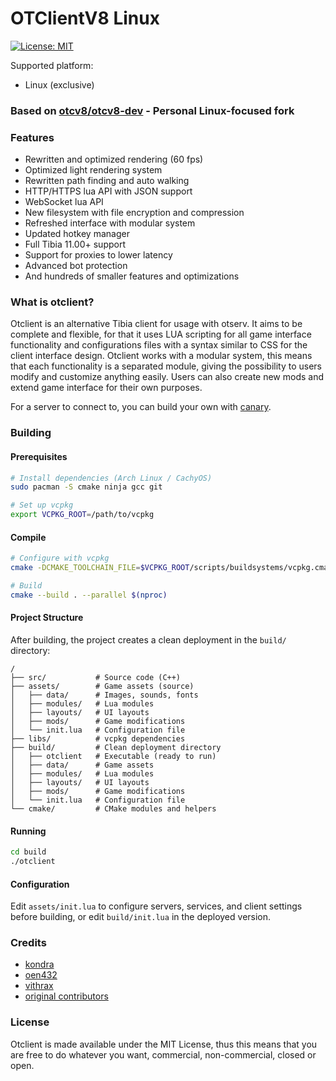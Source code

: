 # OTClientV8 Linux

[![License: MIT](https://img.shields.io/badge/License-MIT-yellow.svg)](https://opensource.org/licenses/MIT)

Supported platform:
- Linux (exclusive)

### Based on [otcv8/otcv8-dev](https://github.com/otcv8/otcv8-dev) - Personal Linux-focused fork

### Features

- Rewritten and optimized rendering (60 fps)
- Optimized light rendering system
- Rewritten path finding and auto walking
- HTTP/HTTPS lua API with JSON support
- WebSocket lua API
- New filesystem with file encryption and compression
- Refreshed interface with modular system
- Updated hotkey manager
- Full Tibia 11.00+ support
- Support for proxies to lower latency
- Advanced bot protection
- And hundreds of smaller features and optimizations

### What is otclient?

Otclient is an alternative Tibia client for usage with otserv. It aims to be complete and flexible,
for that it uses LUA scripting for all game interface functionality and configurations files with a syntax
similar to CSS for the client interface design. Otclient works with a modular system, this means
that each functionality is a separated module, giving the possibility to users modify and customize
anything easily. Users can also create new mods and extend game interface for their own purposes.

For a server to connect to, you can build your own with [canary](https://github.com/opentibiabr/canary).

### Building

#### Prerequisites

```bash
# Install dependencies (Arch Linux / CachyOS)
sudo pacman -S cmake ninja gcc git

# Set up vcpkg
export VCPKG_ROOT=/path/to/vcpkg
```

#### Compile

```bash
# Configure with vcpkg
cmake -DCMAKE_TOOLCHAIN_FILE=$VCPKG_ROOT/scripts/buildsystems/vcpkg.cmake .

# Build
cmake --build . --parallel $(nproc)
```

#### Project Structure

After building, the project creates a clean deployment in the `build/` directory:

```
/
├── src/           # Source code (C++)
├── assets/        # Game assets (source)
│   ├── data/      # Images, sounds, fonts
│   ├── modules/   # Lua modules
│   ├── layouts/   # UI layouts
│   ├── mods/      # Game modifications
│   └── init.lua   # Configuration file
├── libs/          # vcpkg dependencies
├── build/         # Clean deployment directory
│   ├── otclient   # Executable (ready to run)
│   ├── data/      # Game assets
│   ├── modules/   # Lua modules
│   ├── layouts/   # UI layouts
│   ├── mods/      # Game modifications
│   └── init.lua   # Configuration file
└── cmake/         # CMake modules and helpers
```

#### Running

```bash
cd build
./otclient
```

#### Configuration

Edit `assets/init.lua` to configure servers, services, and client settings before building, or edit `build/init.lua` in the deployed version.

### Credits

  * [kondra](https://github.com/OTCv8)
  * [oen432](https://github.com/Oen44)
  * [vithrax](https://github.com/Vithrax)
  * [original contributors](https://github.com/opentibiabr/otcv8/graphs/contributors)

### License

Otclient is made available under the MIT License, thus this means that you are free
to do whatever you want, commercial, non-commercial, closed or open.